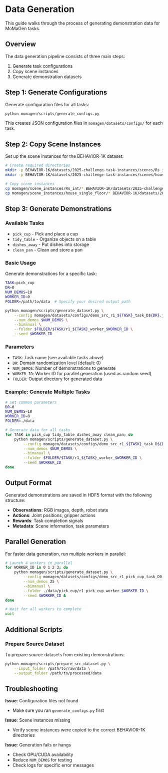 # Data Generation

This guide walks through the process of generating demonstration data for MoMaGen tasks.

## Overview

The data generation pipeline consists of three main steps:

1. Generate task configurations
2. Copy scene instances
3. Generate demonstration datasets

## Step 1: Generate Configurations

Generate configuration files for all tasks:

```bash
python momagen/scripts/generate_configs.py
```

This creates JSON configuration files in `momagen/datasets/configs/` for each task.

## Step 2: Copy Scene Instances

Set up the scene instances for the BEHAVIOR-1K dataset:

```bash
# Create required directories
mkdir -p BEHAVIOR-1K/datasets/2025-challenge-task-instances/scenes/Rs_int/json
mkdir -p BEHAVIOR-1K/datasets/2025-challenge-task-instances/scenes/house_single_floor/json

# Copy scene instances
cp momagen/scene_instances/Rs_int/* BEHAVIOR-1K/datasets/2025-challenge-task-instances/scenes/Rs_int/json
cp momagen/scene_instances/house_single_floor/* BEHAVIOR-1K/datasets/2025-challenge-task-instances/scenes/house_single_floor/json
```

## Step 3: Generate Demonstrations

### Available Tasks

- `pick_cup` - Pick and place a cup
- `tidy_table` - Organize objects on a table
- `dishes_away` - Put dishes into storage
- `clean_pan` - Clean and store a pan

### Basic Usage

Generate demonstrations for a specific task:

```bash
TASK=pick_cup
DR=0
NUM_DEMOS=10
WORKER_ID=0
FOLDER=/path/to/data  # Specify your desired output path

python momagen/scripts/generate_dataset.py \
    --config momagen/datasets/configs/demo_src_r1_${TASK}_task_D${DR}.json \
    --num_demos $NUM_DEMOS \
    --bimanual \
    --folder $FOLDER/$TASK/r1_${TASK}_worker_$WORKER_ID \
    --seed $WORKER_ID
```

### Parameters

- `TASK`: Task name (see available tasks above)
- `DR`: Domain randomization level (default: 0)
- `NUM_DEMOS`: Number of demonstrations to generate
- `WORKER_ID`: Worker ID for parallel generation (used as random seed)
- `FOLDER`: Output directory for generated data

### Example: Generate Multiple Tasks

```bash
# Set common parameters
DR=0
NUM_DEMOS=10
WORKER_ID=0
FOLDER=./data

# Generate data for all tasks
for TASK in pick_cup tidy_table dishes_away clean_pan; do
    python momagen/scripts/generate_dataset.py \
        --config momagen/datasets/configs/demo_src_r1_${TASK}_task_D${DR}.json \
        --num_demos $NUM_DEMOS \
        --bimanual \
        --folder $FOLDER/$TASK/r1_${TASK}_worker_$WORKER_ID \
        --seed $WORKER_ID
done
```

## Output Format

Generated demonstrations are saved in HDF5 format with the following structure:

- **Observations**: RGB images, depth, robot state
- **Actions**: Joint positions, gripper actions
- **Rewards**: Task completion signals
- **Metadata**: Scene information, task parameters

## Parallel Generation

For faster data generation, run multiple workers in parallel:

```bash
# Launch 4 workers in parallel
for WORKER_ID in 0 1 2 3; do
    python momagen/scripts/generate_dataset.py \
        --config momagen/datasets/configs/demo_src_r1_pick_cup_task_D0.json \
        --num_demos 25 \
        --bimanual \
        --folder ./data/pick_cup/r1_pick_cup_worker_$WORKER_ID \
        --seed $WORKER_ID &
done

# Wait for all workers to complete
wait
```

## Additional Scripts

### Prepare Source Dataset

To prepare source datasets from existing demonstrations:

```bash
python momagen/scripts/prepare_src_dataset.py \
    --input_folder /path/to/raw/data \
    --output_folder /path/to/processed/data
```

## Troubleshooting

**Issue**: Configuration files not found
- Make sure you ran `generate_configs.py` first

**Issue**: Scene instances missing
- Verify scene instances were copied to the correct BEHAVIOR-1K directories

**Issue**: Generation fails or hangs
- Check GPU/CUDA availability
- Reduce `NUM_DEMOS` for testing
- Check logs for specific error messages
